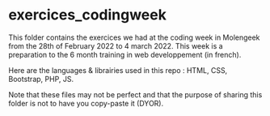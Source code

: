 # exercices_codingweek

This folder contains the exercices we had at the coding week in Molengeek from the 28th of February 2022 to 4 march 2022. This week is a preparation to the 6 month training in web developpement (in french). 

Here are the languages & librairies used in this repo : HTML, CSS, Bootstrap, PHP, JS.

Note that these files may not be perfect and that the purpose of sharing this folder is not to have you copy-paste it (DYOR).
